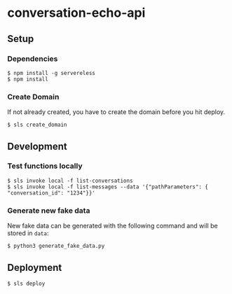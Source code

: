 # conversation-echo-api

## Setup

### Dependencies
```
$ npm install -g servereless
$ npm install
```

### Create Domain
If not already created, you have to create the domain before you hit deploy.

```
$ sls create_domain
```

## Development

### Test functions locally

```
$ sls invoke local -f list-conversations
$ sls invoke local -f list-messages --data '{"pathParameters": { "conversation_id": "1234"}}'
```

### Generate new fake data

New fake data can be generated with the following command and will be stored in `data`:

```
$ python3 generate_fake_data.py
```

## Deployment

```
$ sls deploy
```

